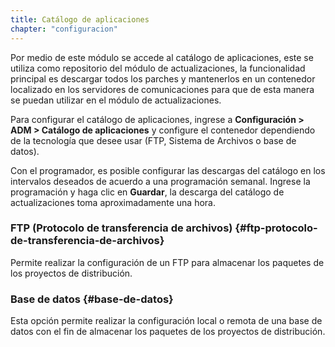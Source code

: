 ```yaml
---
title: Catálogo de aplicaciones
chapter: "configuracion"
---
```


Por medio de este módulo se accede al catálogo de aplicaciones, este se utiliza como repositorio del módulo de actualizaciones, la funcionalidad principal es descargar todos los parches y mantenerlos en un contenedor localizado en los servidores de comunicaciones para que de esta manera se puedan utilizar en el módulo de actualizaciones.

Para configurar el catálogo de aplicaciones, ingrese a **Configuración &gt; ADM &gt; Catálogo de aplicaciones** y configure el contenedor dependiendo de la tecnología que desee usar (FTP, Sistema de Archivos o base de datos).

Con el programador, es posible configurar las descargas del catálogo en los intervalos deseados de acuerdo a una programación semanal. Ingrese la programación y haga clic en **Guardar**, la descarga del catálogo de actualizaciones toma aproximadamente una hora.

### FTP (Protocolo de transferencia de archivos) {#ftp-protocolo-de-transferencia-de-archivos}

Permite realizar la configuración de un FTP para almacenar los paquetes de los proyectos de distribución.

### Base de datos {#base-de-datos}

Esta opción permite realizar la configuración local o remota de una base de datos con el fin de almacenar los paquetes de los proyectos de distribución.

